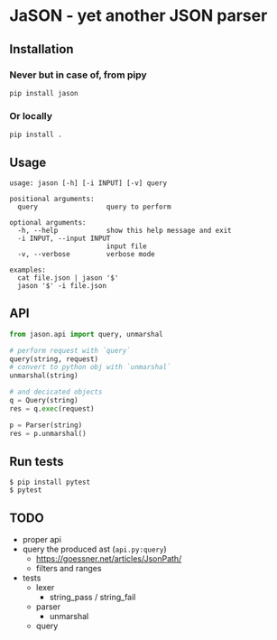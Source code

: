 # JaSON - yet another JSON parser

## Installation

### Never but in case of, from pipy

```
pip install jason
```

### Or locally

```
pip install .
```

## Usage

```
usage: jason [-h] [-i INPUT] [-v] query

positional arguments:
  query                 query to perform

optional arguments:
  -h, --help            show this help message and exit
  -i INPUT, --input INPUT
                        input file
  -v, --verbose         verbose mode

examples:
  cat file.json | jason '$'
  jason '$' -i file.json
```

## API

```python
from jason.api import query, unmarshal

# perform request with `query`
query(string, request)
# convert to python obj with `unmarshal`
unmarshal(string)

# and decicated objects
q = Query(string)
res = q.exec(request)

p = Parser(string)
res = p.unmarshal()
```

## Run tests

```
$ pip install pytest
$ pytest
```

## TODO

- proper api
- query the produced ast (`api.py:query`)
  - https://goessner.net/articles/JsonPath/
  - filters and ranges
- tests
  - lexer
    - string_pass / string_fail
  - parser
    - unmarshal
  - query
